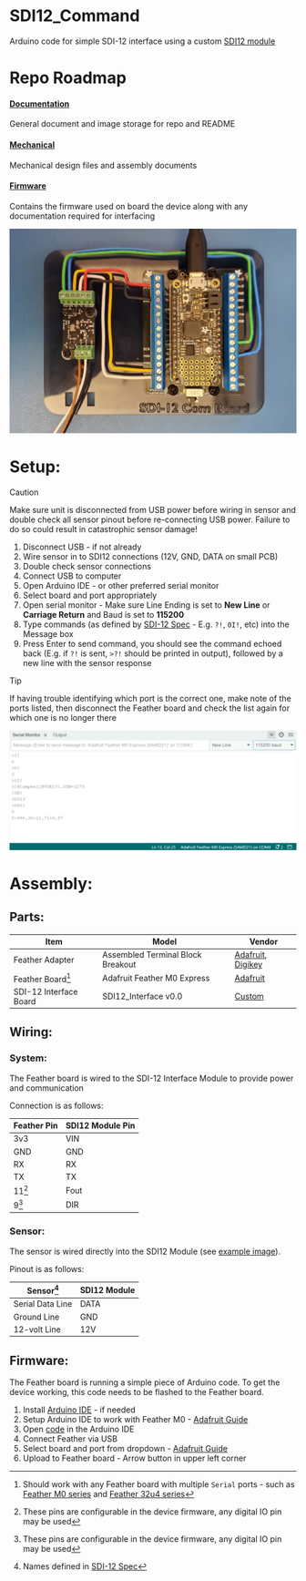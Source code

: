 # SDI12_Command
Arduino code for simple SDI-12 interface using a custom [SDI12 module](https://github.com/bschulz1701/Break44/tree/master/SDI12_Interface) 

# Repo Roadmap
#### [Documentation](Documentation/)

General document and image storage for repo and README

<!-- #### [Hardware](Hardware/)

Current board files (Eagle), and other electrical design documents -->

#### [Mechanical](Mechanical/)

Mechanical design files and assembly documents
<!-- 
#### [Production](Production/)

Contains the various Gerber and pick and place files required to have the Printed Circuit Boards (PCBs) manufactured or populated  -->

#### [Firmware](Firmware/)

Contains the firmware used on board the device along with any documentation required for interfacing 

<!-- #### [Software](Software/)

The software associated with the piece of hardware, this is usually diagnostic software used for verifying or investigating the hardware -->

<!-- #### [Testing](Testing/)

Scripts and results from the testing process and development process. Contains more detailed information about documented issues among other testing. --> 

![Photo of hand wired SDI-12 command board](Documentation/images/BoardPhoto.jpg)

# Setup:

> [!CAUTION]
> Make sure unit is disconnected from USB power before wiring in sensor and double check all sensor pinout before re-connecting USB power. Failure to do so could result in catastrophic sensor damage!

1. Disconnect USB - if not already
2. Wire sensor in to SDI12 connections (12V, GND, DATA on small PCB)
3. Double check sensor connections 
4. Connect USB to computer 
5. Open Arduino IDE - or other preferred serial monitor 
6. Select board and port appropriately 
7. Open serial monitor - Make sure Line Ending is set to **New Line** or **Carriage Return** and Baud is set to **115200**
8. Type commands (as defined by [SDI-12 Spec](https://www.sdi-12.org/current_specification/SDI-12_version-1_4-Jan-10-2019.pdf) - E.g. `?!`, `0I!`, etc) into the Message box
9. Press Enter to send command, you should see the command echoed back (E.g. if `?!` is sent, `>?!` should be printed in output), followed by a new line with the sensor response

> [!TIP]
> If having trouble identifying which port is the correct one, make note of the ports listed, then disconnect the Feather board and check the list again for which one is no longer there

![Example output of Arduino command line showing execution of several commands for a BaroVue10 sensor](Documentation/images/ExampleOutput.png)

# Assembly:

## Parts:

Item | Model | Vendor |
---- | ----- | ------ |
Feather Adapter | Assembled Terminal Block Breakout | [Adafruit](https://www.adafruit.com/product/2926), [Digikey](https://www.digikey.com/en/products/detail/adafruit-industries-llc/2926/5959339) |
Feather Board[^1] | Adafruit Feather M0 Express | [Adafruit](https://www.adafruit.com/product/3403) |
SDI-12 Interface Board | SDI12_Interface v0.0 | [Custom](https://github.com/bschulz1701/Break44/tree/master/SDI12_Interface) |

[^1]: Should work with any Feather board with multiple `Serial` ports - such as [Feather M0 series](https://www.adafruit.com/search?q=feather+m0) and [Feather 32u4 series](https://www.adafruit.com/search?q=feather+32u4) 

## Wiring:

### System:

The Feather board is wired to the SDI-12 Interface Module to provide power and communication 

Connection is as follows:

Feather Pin | SDI12 Module Pin |
----------- | ---------------- |
3v3 | VIN |
GND | GND
RX | RX | 
TX | TX |
11[^*] | Fout |
9[^*] | DIR |

[^*]: These pins are configurable in the device firmware, any digital IO pin may be used 

### Sensor:

The sensor is wired directly into the SDI12 Module (see [example image](Documentation/images/BoardPhoto.jpg)). 

Pinout is as follows:

Sensor[^2] | SDI12 Module |
------ | ------------ |
Serial Data Line | DATA |
Ground Line | GND |
12-volt Line | 12V |

[^2]: Names defined in [SDI-12 Spec](https://www.sdi-12.org/current_specification/SDI-12_version-1_4-Jan-10-2019.pdf)

## Firmware:
The Feather board is running a simple piece of Arduino code. To get the device working, this code needs to be flashed to the Feather board. 

1. Install [Arduino IDE](https://www.arduino.cc/en/software) - if needed
2. Setup Arduino IDE to work with Feather M0 - [Adafruit Guide](https://learn.adafruit.com/adafruit-feather-m0-express-designed-for-circuit-python-circuitpython/arduino-ide-setup)
3. Open [code](Firmware/CommandLine/CommandLine.ino) in the Arduino IDE
4. Connect Feather via USB
5. Select board and port from dropdown - [Adafruit Guide](https://learn.adafruit.com/adafruit-feather-m0-express-designed-for-circuit-python-circuitpython/using-with-arduino-ide)
6. Upload to Feather board - Arrow button in upper left corner

